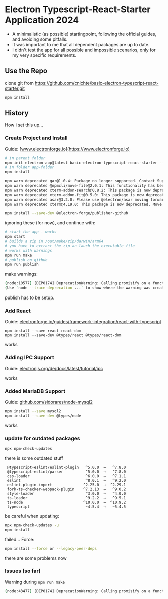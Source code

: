 # Electron Typescript-React-Starter Application 2024

* A minimalistic (as possible) startingpoint, following the official guides, and avoiding some pitfalls.
* It was important to me that all dependent packages are up to date.
* I didn't test the app for all possible and impossible scenarios, only for my very specific requirements.

## Use the Repo

clone git from https://github.com/cnichte/basic-electron-typescript-react-starter.git

```bash
npm install
```


## History

How i set this up...

### Create Project and Install

Guide: [www.electronforge.io](https://www.electronforge.io)

```bash
# in parent folder
npm init electron-app@latest basic-electron-typescript-react-starter -- --template=webpack-typescript
# in folder app-folder
npm install
```

```bash
npm warn deprecated gar@1.0.4: Package no longer supported. Contact Support at https://www.npmjs.com/support for more info.
npm warn deprecated @npmcli/move-file@2.0.1: This functionality has been moved to @npmcli/fs
npm warn deprecated xterm-addon-search@0.8.2: This package is now deprecated. Move to @xterm/addon-search instead.
npm warn deprecated xterm-addon-fit@0.5.0: This package is now deprecated. Move to @xterm/addon-fit instead.
npm warn deprecated asar@3.2.0: Please use @electron/asar moving forward.  There is no API change, just a package name change
npm warn deprecated xterm@4.19.0: This package is now deprecated. Move to @xterm/xterm instead.
```

```bash
npm install --save-dev @electron-forge/publisher-github
```

ignoring these (for now), and continue with:

```bash
# start the app - works
npm start
# builds a zip in /out/make/zip/darwin/arm64
# you have to extract the zip an lauch the executable file
# works with warnings
npm run make
# publish on github
npm run publish
```

make warnings:

```bash
(node:10577) [DEP0174] DeprecationWarning: Calling promisify on a function that returns a Promise is likely a mistake.
(Use `node --trace-deprecation ...` to show where the warning was created)
```

publish has to be setup.

### Add React

Guide: [electronforge.io/guides/framework-integration/react-with-typescript](https://www.electronforge.io/guides/framework-integration/react-with-typescript)

```
npm install --save react react-dom
npm install --save-dev @types/react @types/react-dom
```
works


### Adding IPC Support

Guide: [electronjs.org/de/docs/latest/tutorial/ipc](https://www.electronjs.org/de/docs/latest/tutorial/ipc)

works

### Added MariaDB Support

Guide: [github.com/sidorares/node-mysql2](https://github.com/sidorares/node-mysql2)

```bash
npm install --save mysql2
npm install --save-dev @types/node
```

works


### update for outdated packages


```bash
npx npm-check-updates
```

there is some outdated stuff

```
 @typescript-eslint/eslint-plugin   ^5.0.0  →   ^7.8.0
 @typescript-eslint/parser          ^5.0.0  →   ^7.8.0
 css-loader                         ^6.0.0  →   ^7.1.1
 eslint                             ^8.0.1  →   ^9.2.0
 eslint-plugin-import              ^2.25.0  →  ^2.29.1
 fork-ts-checker-webpack-plugin    ^7.2.13  →   ^9.0.2
 style-loader                       ^3.0.0  →   ^4.0.0
 ts-loader                          ^9.2.2  →   ^9.5.1
 ts-node                           ^10.0.0  →  ^10.9.2
 typescript                         ~4.5.4  →   ~5.4.5
```

be careful when updating:

```bash
npx npm-check-updates -u
npm install
```

failed... Force:

```bash
npm install --force or --legacy-peer-deps
```

there are some problems now

### Issues (so far)

Warning during `npm run make`

```bash
(node:43477) [DEP0174] DeprecationWarning: Calling promisify on a function that returns a Promise is likely a mistake.
```

